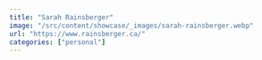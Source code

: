 ```yaml
---
title: "Sarah Rainsberger"
image: "/src/content/showcase/_images/sarah-rainsberger.webp"
url: "https://www.rainsberger.ca/"
categories: ["personal"]
---
```

